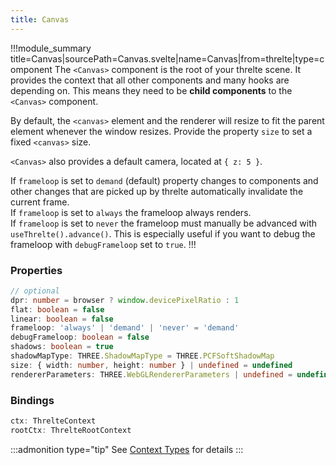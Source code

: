 ```yaml
---
title: Canvas
---
```


!!!module_summary title=Canvas|sourcePath=Canvas.svelte|name=Canvas|from=threlte|type=component
The `<Canvas>` component is the root of your threlte scene. It provides the context that all other components and many hooks are depending on. This means they need to be **child components** to the `<Canvas>` component.

By default, the `<canvas>` element and the renderer will resize to fit the parent element whenever the window resizes. Provide the property `size` to set a fixed `<canvas>` size.

`<Canvas>` also provides a default camera, located at `{ z: 5 }`.

If `frameloop` is set to `demand` (default) property changes to components and other changes that are picked up by threlte automatically invalidate the current frame.  
If `frameloop` is set to `always` the frameloop always renders.  
If `frameloop` is set to `never` the frameloop must manually be advanced with `useThrelte().advance()`. This is especially useful if you want to debug the frameloop with `debugFrameloop` set to `true`.
!!!

### Properties

```ts
// optional
dpr: number = browser ? window.devicePixelRatio : 1
flat: boolean = false
linear: boolean = false
frameloop: 'always' | 'demand' | 'never' = 'demand'
debugFrameloop: boolean = false
shadows: boolean = true
shadowMapType: THREE.ShadowMapType = THREE.PCFSoftShadowMap
size: { width: number, height: number } | undefined = undefined
rendererParameters: THREE.WebGLRendererParameters | undefined = undefined
```

### Bindings <!-- omit in toc -->

```ts
ctx: ThrelteContext
rootCtx: ThrelteRootContext
```

:::admonition type="tip"
See [Context Types](/docs/types#context-types) for details
:::
